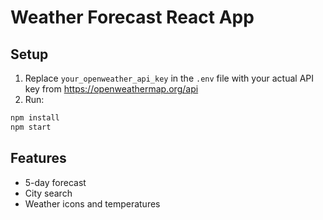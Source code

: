 # Weather Forecast React App

## Setup
1. Replace `your_openweather_api_key` in the `.env` file with your actual API key from https://openweathermap.org/api
2. Run:
```bash
npm install
npm start
```

## Features
- 5-day forecast
- City search
- Weather icons and temperatures
